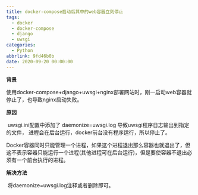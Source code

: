 ```yaml
---
title: docker-compose启动后其中的web容器立刻停止
tags:
  - docker
  - docker-compose
  - django
  - uwsgi
categories:
  - Python
abbrlink: 9fd46b0b
date: 2020-09-20 00:00:00
---
```


<!-- more -->

**背景**

​        使用docker-compose+django+uwsgi+nginx部署网站时，刚一启动web容器就停止了，也导致nginx启动失败。

**原因**

​        uwsgi.ini配置中添加了 daemonize=uwsgi.log 导致uwsgi程序日志输出到指定的文件， 进程会在后台运行，docker前台没有程序运行，所以停止了。

​        Docker容器同时只能管理一个进程，如果这个进程退出那么容器也就退出了，但这不表示容器只能运行一个进程(其他进程可在后台运行)，但是要使容器不退出必须有一个前台执行的进程。

**解决方法**

​        将daemonize=uwsgi.log注释或者删除即可。